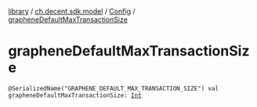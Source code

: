 [library](../../index.md) / [ch.decent.sdk.model](../index.md) / [Config](index.md) / [grapheneDefaultMaxTransactionSize](./graphene-default-max-transaction-size.md)

# grapheneDefaultMaxTransactionSize

`@SerializedName("GRAPHENE_DEFAULT_MAX_TRANSACTION_SIZE") val grapheneDefaultMaxTransactionSize: `[`Int`](https://kotlinlang.org/api/latest/jvm/stdlib/kotlin/-int/index.html)